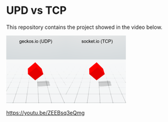 # UPD vs TCP

This repository contains the project showed in the video below.

<a href="https://youtu.be/ZEEBsq3eQmg"><img src="./readme/thumbnail.png" width="320"></a>

https://youtu.be/ZEEBsq3eQmg

